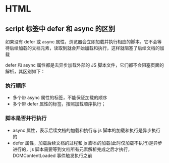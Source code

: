 # HTML

## script 标签中 defer 和 async 的区别

如果没有 defer 或 async 属性，浏览器会立即加载并执行相应的脚本。它不会等待后续加载的文档元素，读取到就会开始加载和执行，这样就阻塞了后续文档的加载

defer 和 async 属性都是去异步加载外部的 JS 脚本文件，它们都不会阻塞页面的解析，其区别如下：

### 执行顺序

- 多个带 async 属性的标签，不能保证加载的顺序
- 多个带 defer 属性的标签，按照加载顺序执行；

### 脚本是否并行执行

- async 属性，表示后续文档的加载和执行与 js 脚本的加载和执行是异步执行的
- defer 属性，加载后续文档的过程和 js 脚本的加载(此时仅加载不执行)是异步进行的，js 脚本需要等到文档所有元素解析完成之后才执行，DOMContentLoaded 事件触发执行之前
